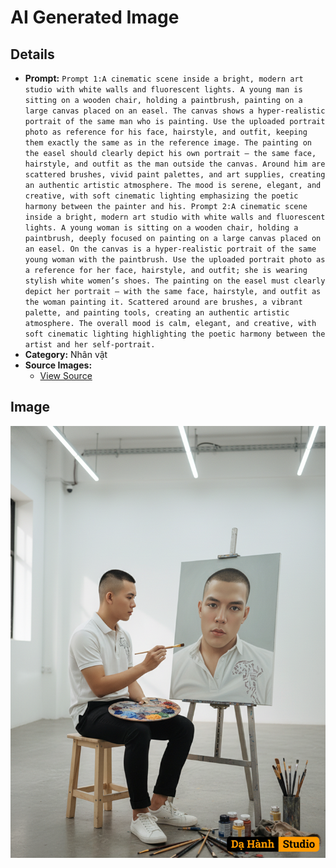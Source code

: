 # AI Generated Image

## Details
- **Prompt:** `Prompt 1:A cinematic scene inside a bright, modern art studio with white walls and fluorescent lights. A young man is sitting on a wooden chair, holding a paintbrush, painting on a large canvas placed on an easel. The canvas shows a hyper-realistic portrait of the same man who is painting. Use the uploaded portrait photo as reference for his face, hairstyle, and outfit, keeping them exactly the same as in the reference image. The painting on the easel should clearly depict his own portrait — the same face, hairstyle, and outfit as the man outside the canvas. Around him are scattered brushes, vivid paint palettes, and art supplies, creating an authentic artistic atmosphere. The mood is serene, elegant, and creative, with soft cinematic lighting emphasizing the poetic harmony between the painter and his. Prompt 2:A cinematic scene inside a bright, modern art studio with white walls and fluorescent lights. A young woman is sitting on a wooden chair, holding a paintbrush, deeply focused on painting on a large canvas placed on an easel. On the canvas is a hyper-realistic portrait of the same young woman with the paintbrush. Use the uploaded portrait photo as a reference for her face, hairstyle, and outfit; she is wearing stylish white women’s shoes. The painting on the easel must clearly depict her portrait — with the same face, hairstyle, and outfit as the woman painting it. Scattered around are brushes, a vibrant palette, and painting tools, creating an authentic artistic atmosphere. The overall mood is calm, elegant, and creative, with soft cinematic lighting highlighting the poetic harmony between the artist and her self-portrait.`
- **Category:** Nhân vật
- **Source Images:**
  - [View Source](https://raw.githubusercontent.com/lenzcomvth/ImageLibrary/main/Male.png)

## Image
![AI Generated Image](./image-2025-10-06T21-08-29-758Z-cirsv.png)